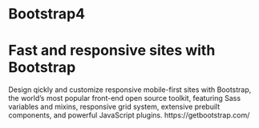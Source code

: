# Bootstrap4

<h1>Fast and responsive sites with Bootstrap</h1>
Design qickly and customize responsive mobile-first sites with Bootstrap, the world’s most popular front-end open source toolkit, featuring Sass variables and mixins, responsive grid system, extensive prebuilt components, and powerful JavaScript plugins.
https://getbootstrap.com/
